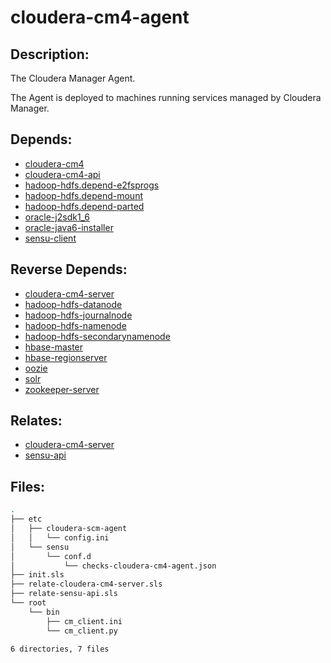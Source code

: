 # cloudera-cm4-agent

## Description:

The Cloudera Manager Agent.

The Agent is deployed to machines running services managed by Cloudera Manager.

## Depends:

  -  [cloudera-cm4](salt/cloudera-cm4)
  -  [cloudera-cm4-api](salt/cloudera-cm4-api)
  -  [hadoop-hdfs.depend-e2fsprogs](salt/hadoop-hdfs/depend-e2fsprogs.sls)
  -  [hadoop-hdfs.depend-mount](salt/hadoop-hdfs/depend-mount.sls)
  -  [hadoop-hdfs.depend-parted](salt/hadoop-hdfs/depend-parted.sls)
  -  [oracle-j2sdk1\_6](salt/oracle-j2sdk1_6)
  -  [oracle-java6-installer](salt/oracle-java6-installer)
  -  [sensu-client](salt/sensu-client)

## Reverse Depends:

  -  [cloudera-cm4-server](salt/cloudera-cm4-server)
  -  [hadoop-hdfs-datanode](salt/hadoop-hdfs-datanode)
  -  [hadoop-hdfs-journalnode](salt/hadoop-hdfs-journalnode)
  -  [hadoop-hdfs-namenode](salt/hadoop-hdfs-namenode)
  -  [hadoop-hdfs-secondarynamenode](salt/hadoop-hdfs-secondarynamenode)
  -  [hbase-master](salt/hbase-master)
  -  [hbase-regionserver](salt/hbase-regionserver)
  -  [oozie](salt/oozie)
  -  [solr](salt/solr)
  -  [zookeeper-server](salt/zookeeper-server)

## Relates:

  -  [cloudera-cm4-server](salt/cloudera-cm4-server)
  -  [sensu-api](salt/sensu-api)

## Files:

```bash
.
├── etc
│   ├── cloudera-scm-agent
│   │   └── config.ini
│   └── sensu
│       └── conf.d
│           └── checks-cloudera-cm4-agent.json
├── init.sls
├── relate-cloudera-cm4-server.sls
├── relate-sensu-api.sls
└── root
    └── bin
        ├── cm_client.ini
        └── cm_client.py

6 directories, 7 files
```
